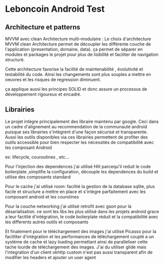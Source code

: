 # Leboncoin Android Test


## Architecture et patterns

MVVM avec clean Architecture multi-modulaire : Le choix d'architecture MVVM clean Architecture permet de découpler les différente couche de l'application (presentation, domaine, data). ça permet
de séparer en modules et packages le projet pour plus de lisibilité et faciliter de navigation structuré.

Cette architecture favorise la facilité de maintenabilité ,  évolutivité et testabilité du code. Ainsi les changements sont plus souples a mettre en oeuvres et les risques de regression diminuent.

ça applique aussi les principes SOLID et donc assure un processus de développement rigoureux et encadré.

## Librairies
Le projet intègre principalement des libraire maintenu par google. Ceci dans un cadre d'alignement au recommendation de la communauté android puisque ses librairies s'intègrent d'une façon sécurisé et transparente. Aussi les outils disponibles via ces librairies permettent de profiter des outils accessible pour bien respecter les nécessités de compatibilité avec les composant Android

ex: lifecycle, couroutines , etc...

Pour l'injection des dependences j'ai utilisé Hilt parcequ'il reduit le code boilerplate ,simplifie la configuration, découple les dependences du build et utilise des composants standard

Pour le cache j'ai utilisé room: facilité la gestion de la database sqlite, plus facile et structure a mettre en place  et s'intègre parfaitement avec les composant android et les courotines

Pour la couche networking j'ai utilisé retrofit avec gson pour la désarialisation. ce sont les libs les plus utilisé dans les projets android grace a leur facitlié d'intégration, le code boilerplate réduit et la compatibilité avec les differents autres outils et composants

Et finalement pour le téléchargement des images j'ai utilisé Picasso pour la facitliter d'intégration et les performances de téléchargement couplé a un systéme de cache et lazy loading permettant ainsi de paralleliser cette tache lourde de téléchargement des images. J'ai du utiliser glide mais l'integration d'un client okhttp custom n'est pas aussi transparent afin de modifier les headers et ajouter un user agent

